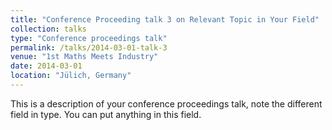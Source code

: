 ```yaml
---
title: "Conference Proceeding talk 3 on Relevant Topic in Your Field"
collection: talks
type: "Conference proceedings talk"
permalink: /talks/2014-03-01-talk-3
venue: "1st Maths Meets Industry"
date: 2014-03-01
location: "Jülich, Germany"
---
```


This is a description of your conference proceedings talk, note the different field in type. You can put anything in this field.
